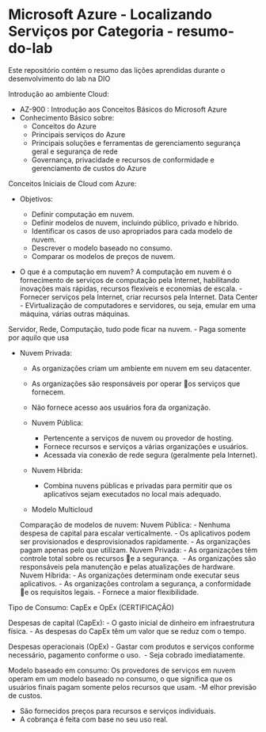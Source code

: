 # Microsoft Azure - Localizando Serviços por Categoria - resumo-do-lab
Este repositório contém o resumo das lições aprendidas durante o desenvolvimento do lab na DIO

Introdução ao ambiente Cloud:
  - AZ-900 : Introdução aos Conceitos Básicos do Microsoft Azure
  - Conhecimento Básico sobre: 
    - Conceitos do Azure
    - Principais serviços do Azure
    - Principais soluções e ferramentas de gerenciamento segurança geral e segurança de rede 
    - Governança, privacidade e recursos de conformidade e gerenciamento de custos do Azure

Conceitos Iniciais de Cloud com Azure:
  - Objetivos:
      - Definir computação em nuvem.
      - Definir modelos de nuvem, incluindo público, privado e híbrido.
      - Identificar os casos de uso apropriados para cada modelo de nuvem.
      - Descrever o modelo baseado no consumo.
      - Comparar os modelos de preços de nuvem.

- O que é a computação em nuvem? A computação em nuvem é o fornecimento de serviços de computação pela Internet, habilitando inovações mais rápidas, recursos flexíveis e economias de escala. - Fornecer serviços pela Internet, criar recursos pela Internet.
Data Center - EVirtualização de computadores e servidores, ou seja, emular em uma máquina, várias outras máquinas.

Servidor, Rede, Computação, tudo pode ficar na nuvem. - Paga somente por aquilo que usa

- Nuvem Privada: 
  - As organizações criam um ambiente em nuvem em seu datacenter.
  - As organizações são responsáveis por operar os serviços que fornecem.
  - Não fornece acesso aos usuários fora da organização.

  - Nuvem Pública:
    - Pertencente a serviços de nuvem ou provedor de hosting.
    - Fornece recursos e serviços a várias organizações e usuários.
    - Acessada via conexão de rede segura  (geralmente pela Internet).

  - Nuvem Híbrida:
    - Combina nuvens públicas e privadas para permitir que os aplicativos sejam executados no local mais adequado.
   
  - Modelo Multicloud

  Comparação de modelos de nuvem:
    Nuvem Pública:
      - Nenhuma despesa de capital para escalar verticalmente.
      - Os aplicativos podem ser provisionados e desprovisionados rapidamente.
      - As organizações pagam apenas pelo que utilizam.
    Nuvem Privada:
      - As organizações têm controle total sobre os recursos e a segurança. 
      - As organizações são responsáveis pela manutenção e pelas atualizações de hardware.
    Nuvem Híbrida:
      - As organizações determinam onde executar seus aplicativos.
      - As organizações controlam a segurança, a conformidade e os requisitos legais.
      - Fornece a maior flexibilidade.

Tipo de Consumo: CapEx e OpEx (CERTIFICAÇÃO)

  Despesas de capital (CapEx):
    - O gasto inicial de dinheiro em infraestrutura física.
    - As despesas do CapEx têm um valor que se reduz com o tempo.

  Despesas operacionais (OpEx)
    - Gastar com produtos e serviços conforme necessário, pagamento conforme o uso. 
    - Seja cobrado imediatamente.

  Modelo baseado em consumo: Os provedores de serviços em nuvem operam em um modelo baseado no consumo,  o que significa que os usuários finais pagam somente pelos recursos que usam.
  -M elhor previsão de custos.
  - São fornecidos preços para recursos e serviços individuais.
  - A cobrança é feita com base no seu uso real.























